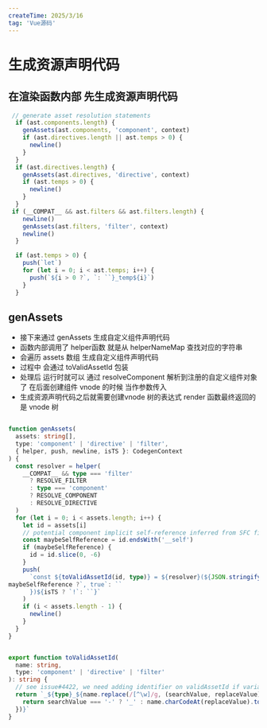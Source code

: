 ```yaml
---
createTime: 2025/3/16
tag: 'Vue源码'
---
```


# 生成资源声明代码

## 在渲染函数内部 先生成资源声明代码

```ts
 // generate asset resolution statements
  if (ast.components.length) {
    genAssets(ast.components, 'component', context)
    if (ast.directives.length || ast.temps > 0) {
      newline()
    }
  }
  if (ast.directives.length) {
    genAssets(ast.directives, 'directive', context)
    if (ast.temps > 0) {
      newline()
    }
  }
 if (__COMPAT__ && ast.filters && ast.filters.length) {
    newline()
    genAssets(ast.filters, 'filter', context)
    newline()
  }

  if (ast.temps > 0) {
    push(`let`)
    for (let i = 0; i < ast.temps; i++) {
      push(`${i > 0 ?`, `: ``}_temp${i}`)
    }
  }
```

## genAssets

* 接下来通过 genAssets 生成自定义组件声明代码
* 函数内部调用了 helper函数 就是从 helperNameMap 查找对应的字符串  
* 会遍历 assets 数组 生成自定义组件声明代码  
* 过程中 会通过  toValidAssetId 包装
* 处理后 运行时就可以 通过 resolveComponent 解析到注册的自定义组件对象了 在后面创建组件 vnode 的时候 当作参数传入
* 生成资源声明代码之后就需要创建vnode 树的表达式 render 函数最终返回的是 vnode 树

```ts

function genAssets(
  assets: string[],
  type: 'component' | 'directive' | 'filter',
  { helper, push, newline, isTS }: CodegenContext
) {
  const resolver = helper(
    __COMPAT__ && type === 'filter'
      ? RESOLVE_FILTER
      : type === 'component'
      ? RESOLVE_COMPONENT
      : RESOLVE_DIRECTIVE
  )
  for (let i = 0; i < assets.length; i++) {
    let id = assets[i]
    // potential component implicit self-reference inferred from SFC filename
    const maybeSelfReference = id.endsWith('__self')
    if (maybeSelfReference) {
      id = id.slice(0, -6)
    }
    push(
      `const ${toValidAssetId(id, type)} = ${resolver}(${JSON.stringify(id)}${
maybeSelfReference ?`, true`: `` 
      })${isTS ? `!`: ``}`
    )
    if (i < assets.length - 1) {
      newline()
    }
  }
}

```

```ts

export function toValidAssetId(
  name: string,
  type: 'component' | 'directive' | 'filter'
): string {
  // see issue#4422, we need adding identifier on validAssetId if variable `name` has specific character
  return `_${type}_${name.replace(/[^\w]/g, (searchValue, replaceValue) => {
    return searchValue === '-' ? '_' : name.charCodeAt(replaceValue).toString()
  })}`
}
```
